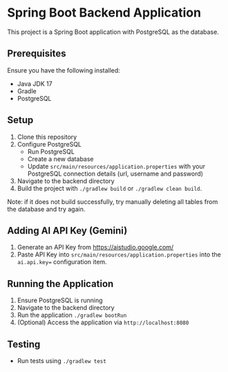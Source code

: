 # Spring Boot Backend Application

This project is a Spring Boot application with PostgreSQL as the database.

## Prerequisites
Ensure you have the following installed:
* Java JDK 17
* Gradle
* PostgreSQL

## Setup
1. Clone this repository
2. Configure PostgreSQL
    * Run PostgreSQL
    * Create a new database
    * Update `src/main/resources/application.properties` with your PostgreSQL connection details (url, username and password)
3. Navigate to the backend directory
4. Build the project with `./gradlew build` or `./gradlew clean build`.

Note: if it does not build successfully, try manually deleting all tables from the database and try again.
## Adding AI API Key (Gemini)
1. Generate an API Key from https://aistudio.google.com/
2. Paste API Key into `src/main/resources/application.properties` into the `ai.api.key=` configuration item.

## Running the Application
1. Ensure PostgreSQL is running
2. Navigate to the backend directory
3. Run the application `./gradlew bootRun`
4. (Optional) Access the application via `http://localhost:8080`

## Testing
* Run tests using `./gradlew test`
